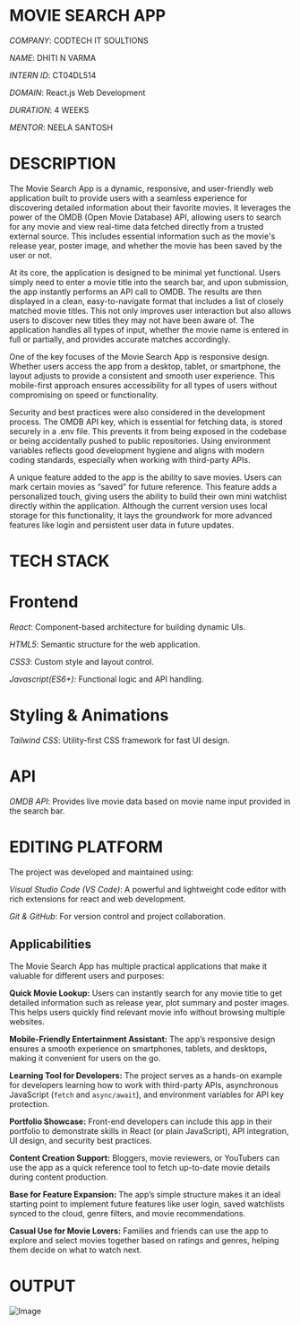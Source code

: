 # MOVIE SEARCH APP

*COMPANY*: CODTECH IT SOULTIONS

*NAME*: DHITI N VARMA

*INTERN ID*: CT04DL514

*DOMAIN*: React.js Web Development

*DURATION*: 4 WEEKS

*MENTOR*: NEELA SANTOSH

# DESCRIPTION
The Movie Search App is a dynamic, responsive, and user-friendly web application built to provide users with a seamless experience for discovering detailed information about their favorite movies. It leverages the power of the OMDB (Open Movie Database) API, allowing users to search for any movie and view real-time data fetched directly from a trusted external source. This includes essential information such as the movie's release year, poster image, and whether the movie has been saved by the user or not.

At its core, the application is designed to be minimal yet functional. Users simply need to enter a movie title into the search bar, and upon submission, the app instantly performs an API call to OMDB. The results are then displayed in a clean, easy-to-navigate format that includes a list of closely matched movie titles. This not only improves user interaction but also allows users to discover new titles they may not have been aware of. The application handles all types of input, whether the movie name is entered in full or partially, and provides accurate matches accordingly.

One of the key focuses of the Movie Search App is responsive design. Whether users access the app from a desktop, tablet, or smartphone, the layout adjusts to provide a consistent and smooth user experience. This mobile-first approach ensures accessibility for all types of users without compromising on speed or functionality.

Security and best practices were also considered in the development process. The OMDB API key, which is essential for fetching data, is stored securely in a .env file. This prevents it from being exposed in the codebase or being accidentally pushed to public repositories. Using environment variables reflects good development hygiene and aligns with modern coding standards, especially when working with third-party APIs.

A unique feature added to the app is the ability to save movies. Users can mark certain movies as “saved” for future reference. This feature adds a personalized touch, giving users the ability to build their own mini watchlist directly within the application. Although the current version uses local storage for this functionality, it lays the groundwork for more advanced features like login and persistent user data in future updates.

# TECH STACK

# Frontend
*React*: Component-based architecture for building dynamic UIs.

*HTML5*: Semantic structure for the web application.

*CSS3*: Custom style and layout control.

*Javascript(ES6+)*: Functional logic and API handling.

# Styling & Animations
*Tailwind CSS*: Utility-first CSS framework for fast UI design.

# API 
*OMDB API*: Provides live movie data based on movie name input provided in the search bar.

# EDITING PLATFORM
The project was developed and maintained using:

*Visual Studio Code (VS Code)*: A powerful and lightweight code editor with rich extensions for react and web development.

*Git & GitHub*: For version control and project collaboration.

## Applicabilities

The Movie Search App has multiple practical applications that make it valuable for different users and purposes:

**Quick Movie Lookup:** Users can instantly search for any movie title to get detailed information such as release year, plot summary and poster images. This helps users quickly find relevant movie info without browsing multiple websites.

**Mobile-Friendly Entertainment Assistant:** The app’s responsive design ensures a smooth experience on smartphones, tablets, and desktops, making it convenient for users on the go.

**Learning Tool for Developers:** The project serves as a hands-on example for developers learning how to work with third-party APIs, asynchronous JavaScript (`fetch` and `async/await`), and environment variables for API key protection.

**Portfolio Showcase:** Front-end developers can include this app in their portfolio to demonstrate skills in React (or plain JavaScript), API integration, UI design, and security best practices.

**Content Creation Support:** Bloggers, movie reviewers, or YouTubers can use the app as a quick reference tool to fetch up-to-date movie details during content production.

**Base for Feature Expansion:** The app’s simple structure makes it an ideal starting point to implement future features like user login, saved watchlists synced to the cloud, genre filters, and movie recommendations.

**Casual Use for Movie Lovers:** Families and friends can use the app to explore and select movies together based on ratings and genres, helping them decide on what to watch next.

# OUTPUT

![Image](https://github.com/user-attachments/assets/b2591052-2f36-4111-832d-06c6247ab003)

